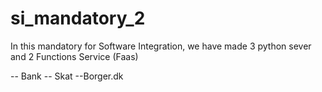 # si_mandatory_2

In this mandatory for Software Integration, we have made 3 python sever and 2 Functions Service (Faas)

-- Bank
-- Skat
--Borger.dk
